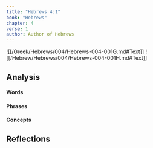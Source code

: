 ```yaml
---
title: "Hebrews 4:1"
book: "Hebrews"
chapter: 4
verse: 1
author: Author of Hebrews
---
```

![[/Greek/Hebrews/004/Hebrews-004-001G.md#Text]]
![[/Hebrew/Hebrews/004/Hebrews-004-001H.md#Text]]

## Analysis

#### Words

#### Phrases

#### Concepts

## Reflections
